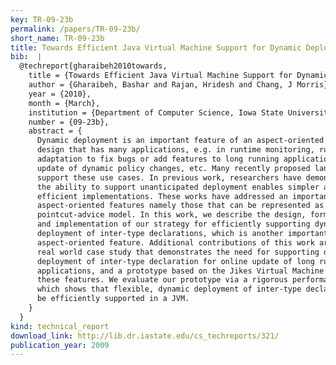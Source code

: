 ```yaml
---
key: TR-09-23b
permalink: /papers/TR-09-23b/
short_name: TR-09-23b
title: Towards Efficient Java Virtual Machine Support for Dynamic Deployment of Inter-type Declarations
bib:  |
  @techreport{gharaibeh2010towards,
    title = {Towards Efficient Java Virtual Machine Support for Dynamic Deployment of Inter-type Declarations},
    author = {Gharaibeh, Bashar and Rajan, Hridesh and Chang, J Morris},
    year = {2010},
    month = {March},
    institution = {Department of Computer Science, Iowa State University},
    number = {09-23b},
    abstract = {
      Dynamic deployment is an important feature of an aspect-oriented language
      design that has many applications, e.g. in runtime monitoring, runtime
      adaptation to fix bugs or add features to long running applications, runtime
      update of dynamic policy changes, etc. Many recently proposed language designs
      support these use cases. In previous work, researchers have demonstrated that
      the ability to support unanticipated deployment enables simpler and often more
      efficient implementations. These works have addressed an important subset of
      aspect-oriented features namely those that can be represented as the
      pointcut-advice model. In this work, we describe the design, formal semantics,
      and implementation of our strategy for efficiently supporting dynamic
      deployment of inter-type declarations, which is another important
      aspect-oriented feature. Additional contributions of this work are: a detailed
      real world case study that demonstrates the need for supporting dynamic
      deployment of inter-type declaration for online update of long running
      applications, and a prototype based on the Jikes Virtual Machine that supports
      these features. We evaluate our prototype via a rigorous performance analysis,
      which shows that flexible, dynamic deployment of inter-type declarations can
      be efficiently supported in a JVM.
    }
  }
kind: technical_report
download_link: http://lib.dr.iastate.edu/cs_techreports/321/
publication_year: 2009
---
```


